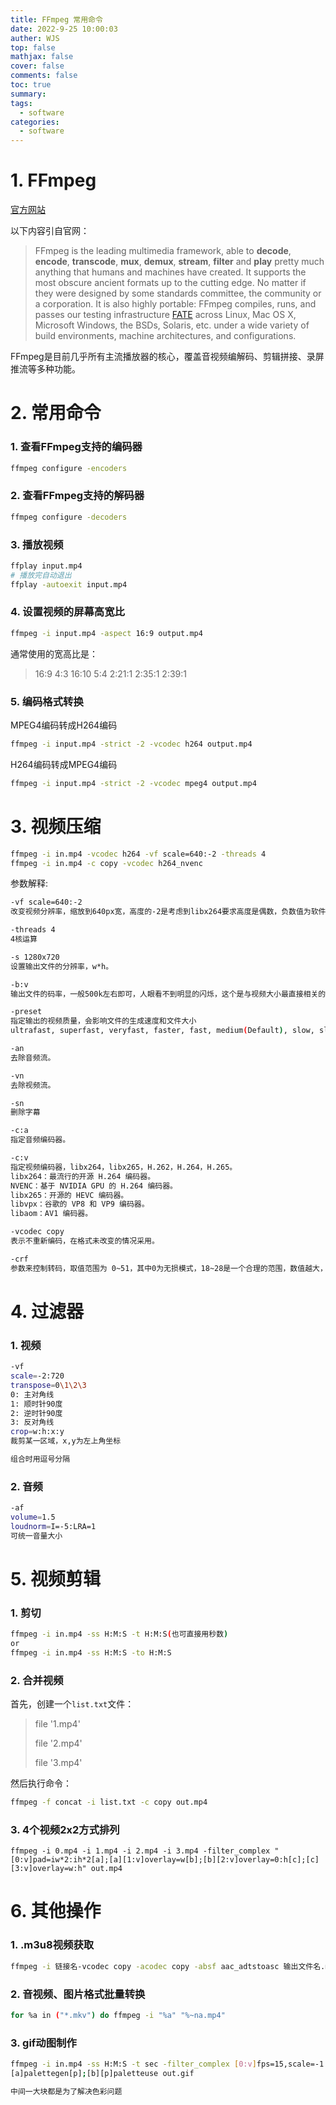```yaml
---
title: FFmpeg 常用命令
date: 2022-9-25 10:00:03
auther: WJS
top: false
mathjax: false
cover: false
comments: false
toc: true
summary:
tags:
  - software
categories:
  - software
---
```


# 1. FFmpeg

[官方网站](http://ffmpeg.org/)

以下内容引自官网：

> FFmpeg is the leading multimedia framework, able to **decode**, **encode**, **transcode**, **mux**, **demux**, **stream**, **filter** and **play** pretty much anything that humans and machines have created. It supports the most obscure ancient formats up to the cutting edge. No matter if they were designed by some standards committee, the community or a corporation. It is also highly portable: FFmpeg compiles, runs, and passes our testing infrastructure [FATE](http://fate.ffmpeg.org/) across Linux, Mac OS X, Microsoft Windows, the BSDs, Solaris, etc. under a wide variety of build environments, machine architectures, and configurations.

FFmpeg是目前几乎所有主流播放器的核心，覆盖音视频编解码、剪辑拼接、录屏推流等多种功能。

# 2. 常用命令

### 1. 查看FFmpeg支持的编码器

```bash
ffmpeg configure -encoders
```

### 2. 查看FFmpeg支持的解码器

```bash
ffmpeg configure -decoders
```

### 3. 播放视频

```bash
ffplay input.mp4
# 播放完自动退出
ffplay -autoexit input.mp4
```

### 4. 设置视频的屏幕高宽比

```bash
ffmpeg -i input.mp4 -aspect 16:9 output.mp4
```

通常使用的宽高比是：

> 16:9
> 4:3
> 16:10
> 5:4
> 2:21:1
> 2:35:1
> 2:39:1

### 5. 编码格式转换

MPEG4编码转成H264编码

```bash
ffmpeg -i input.mp4 -strict -2 -vcodec h264 output.mp4
```

H264编码转成MPEG4编码

```bash
ffmpeg -i input.mp4 -strict -2 -vcodec mpeg4 output.mp4
```

# 3. 视频压缩

```bash
ffmpeg -i in.mp4 -vcodec h264 -vf scale=640:-2 -threads 4
ffmpeg -i in.mp4 -c copy -vcodec h264_nvenc
```

参数解释:

```bash
-vf scale=640:-2  
改变视频分辨率，缩放到640px宽，高度的-2是考虑到libx264要求高度是偶数，负数值为软件自动计算

-threads 4
4核运算

-s 1280x720 
设置输出文件的分辨率，w*h。

-b:v 
输出文件的码率，一般500k左右即可，人眼看不到明显的闪烁，这个是与视频大小最直接相关的。

-preset
指定输出的视频质量，会影响文件的生成速度和文件大小
ultrafast, superfast, veryfast, faster, fast, medium(Default), slow, slower, veryslow。

-an
去除音频流。

-vn
去除视频流。

-sn
删除字幕

-c:a
指定音频编码器。

-c:v
指定视频编码器，libx264，libx265，H.262，H.264，H.265。
libx264：最流行的开源 H.264 编码器。
NVENC：基于 NVIDIA GPU 的 H.264 编码器。
libx265：开源的 HEVC 编码器。
libvpx：谷歌的 VP8 和 VP9 编码器。
libaom：AV1 编码器。

-vcodec copy
表示不重新编码，在格式未改变的情况采用。

-crf
参数来控制转码，取值范围为 0~51，其中0为无损模式，18~28是一个合理的范围，数值越大，画质越差。
```

# 4. 过滤器

### 1. 视频

```bash
-vf
scale=-2:720
transpose=0\1\2\3
0: 主对角线
1: 顺时针90度
2: 逆时针90度
3: 反对角线
crop=w:h:x:y
裁剪某一区域，x,y为左上角坐标

组合时用逗号分隔
```

### 2. 音频

```bash
-af
volume=1.5
loudnorm=I=-5:LRA=1
可统一音量大小
```

# 5. 视频剪辑

### 1. 剪切

```bash
ffmpeg -i in.mp4 -ss H:M:S -t H:M:S(也可直接用秒数)
or
ffmpeg -i in.mp4 -ss H:M:S -to H:M:S
```

### 2. 合并视频

首先，创建一个`list.txt`文件：

> file '1.mp4'
>
> file '2.mp4'
>
> file '3.mp4'

然后执行命令：

```bash
ffmpeg -f concat -i list.txt -c copy out.mp4
```



### 3. 4个视频2x2方式排列

```
ffmpeg -i 0.mp4 -i 1.mp4 -i 2.mp4 -i 3.mp4 -filter_complex "[0:v]pad=iw*2:ih*2[a];[a][1:v]overlay=w[b];[b][2:v]overlay=0:h[c];[c][3:v]overlay=w:h" out.mp4
```

# 6. 其他操作

### 1. .m3u8视频获取

```bash
ffmpeg -i 链接名-vcodec copy -acodec copy -absf aac_adtstoasc 输出文件名.mp4
```

### 2. 音视频、图片格式批量转换

```bash
for %a in ("*.mkv") do ffmpeg -i "%a" "%~na.mp4"
```

### 3. gif动图制作

```bash
ffmpeg -i in.mp4 -ss H:M:S -t sec -filter_complex [0:v]fps=15,scale=-1:256,split[a][b];
[a]palettegen[p];[b][p]paletteuse out.gif

中间一大块都是为了解决色彩问题
```


